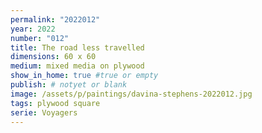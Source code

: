 ```yaml
---
permalink: "2022012"
year: 2022
number: "012"
title: The road less travelled
dimensions: 60 x 60
medium: mixed media on plywood
show_in_home: true #true or empty
publish: # notyet or blank
image: /assets/p/paintings/davina-stephens-2022012.jpg
tags: plywood square
serie: Voyagers
---
```

